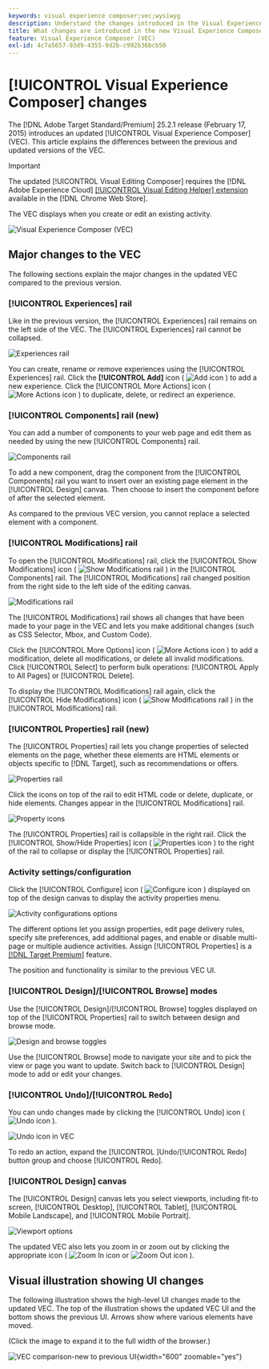 ```yaml
---
keywords: visual experience composer;vec;wysiwyg
description: Understand the changes introduced in the Visual Experience Composer (VEC) in the Adobe Target 25.2.1 release (February 17, 2025).
title: What changes are introduced in the new Visual Experience Composer (VEC)?
feature: Visual Experience Composer (VEC)
exl-id: 4c7a5657-93d9-4355-9d2b-c992b36bcb50
---
```

# [!UICONTROL Visual Experience Composer] changes

The [!DNL Adobe Target Standard/Premium] 25.2.1 release (February 17, 2015) introduces an updated [!UICONTROL Visual Experience Composer] (VEC). This article explains the differences between the previous and updated versions of the VEC.

>[!IMPORTANT]
>
>The updated [!UICONTROL Visual Editing Composer] requires the [!DNL Adobe Experience Cloud] [[!UICONTROL Visual Editing Helper] extension](/help/main/c-experiences/c-visual-experience-composer/r-troubleshoot-composer/visual-editing-helper-extension.md) available in the [!DNL Chrome Web Store].

The VEC displays when you create or edit an existing activity.

![Visual Experience Composer (VEC)](/help/main/c-experiences/c-visual-experience-composer/assets/vec-highlight-refresh.png)

## Major changes to the VEC

The following sections explain the major changes in the updated VEC compared to the previous version.

### [!UICONTROL Experiences] rail

Like in the previous version, the [!UICONTROL Experiences] rail remains on the left side of the VEC. The [!UICONTROL Experiences] rail cannot be collapsed.

![Experiences rail](/help/main/c-experiences/c-visual-experience-composer/assets/experiences-rail.png)

You can create, rename or remove experiences using the [!UICONTROL Experiences] rail. Click the **[!UICONTROL Add]** icon ( ![Add icon](/help/main/assets/icons/Add.svg) ) to add a new experience. Click the [!UICONTROL More Actions] icon ( ![More Actions icon](/help/main/assets/icons/MoreSmall.svg) ) to duplicate, delete, or redirect an experience.

### [!UICONTROL Components] rail (new)

You can add a number of components to your web page and edit them as needed by using the new [!UICONTROL Components] rail.

![Components rail](/help/main/c-experiences/c-visual-experience-composer/assets/components-rail.png)

To add a new component, drag the component from the [!UICONTROL Components] rail you want to insert over an existing page element in the [!UICONTROL Design] canvas. Then choose to insert the component before of after the selected element. 

As compared to the previous VEC version, you cannot replace a selected element with a component.

### [!UICONTROL Modifications] rail

To open the [!UICONTROL Modifications] rail, click the [!UICONTROL Show Modifications] icon ( ![Show Modifications rail](/help/main/assets/icons/History.svg) ) in the [!UICONTROL Components] rail. The [!UICONTROL Modifications] rail changed position from the right side to the left side of the editing canvas.

![Modifications rail](/help/main/c-experiences/c-visual-experience-composer/assets/modifications-panel.png)

The [!UICONTROL Modifications] rail shows all changes that have been made to your page in the VEC and lets you make additional changes (such as CSS Selector, Mbox, and Custom Code).

Click the [!UICONTROL More Options] icon ( ![More Actions icon](/help/main/assets/icons/MoreSmall.svg) ) to add a modification, delete all modifications, or delete all invalid modifications. Click [!UICONTROL Select] to perform bulk operations: [!UICONTROL Apply to All Pages] or [!UICONTROL Delete].

To display the [!UICONTROL Modifications] rail again, click the [!UICONTROL Hide Modifications] icon ( ![Show Modifications rail](/help/main/assets/icons/History.svg) ) in the [!UICONTROL Modifications] rail.

### [!UICONTROL Properties] rail (new)

The [!UICONTROL Properties] rail lets you change properties of selected elements on the page, whether these elements are HTML elements or objects specific to [!DNL Target], such as recommendations or offers.

![Properties rail](/help/main/c-experiences/c-visual-experience-composer/assets/properties-panel.png)

Click the icons on top of the rail to edit HTML code or delete, duplicate, or hide elements. Changes appear in the [!UICONTROL Modifications] rail.

![Property icons](/help/main/c-experiences/c-visual-experience-composer/assets/options-icons.png)

The [!UICONTROL Properties] rail is collapsible in the right rail. Click the [!UICONTROL Show/Hide Properties] icon ( ![Properties icon](/help/main/assets/icons/Propertie.svg) ) to the right of the rail to collapse or display the [!UICONTROL Properties] rail.

### Activity settings/configuration

Click the [!UICONTROL Configure] icon ( ![Configure icon](/help/main/assets/icons/Setting.svg) ) displayed on top of the design canvas to display the activity properties menu.

![Activity configurations options](/help/main/c-experiences/c-visual-experience-composer/assets/configure-options.png)

The different options let you assign properties, edit page delivery rules, specify site preferences, add additional pages, and enable or disable multi-page or multiple audience activities. Assign [!UICONTROL Properties] is a [[!DNL Target Premium]](/help/main/c-intro/intro.md#premium) feature. 

The position and functionality is similar to the previous VEC UI.

### [!UICONTROL Design]/[!UICONTROL Browse] modes

Use the [!UICONTROL Design]/[!UICONTROL Browse] toggles displayed on top of the [!UICONTROL Properties] rail to switch between design and browse mode.

![Design and browse toggles](/help/main/c-experiences/c-visual-experience-composer/assets/design-browse-mode.png)

Use the [!UICONTROL Browse] mode to navigate your site and to pick the view or page you want to update. Switch back to [!UICONTROL Design] mode to add or edit your changes.

### [!UICONTROL Undo]/[!UICONTROL Redo]

You can undo changes made by clicking the [!UICONTROL Undo] icon ( ![Undo icon](/help/main/assets/icons/Undo.svg) ). 

![Undo icon in VEC](/help/main/c-experiences/c-visual-experience-composer/assets/undo.png)

To redo an action, expand the [!UICONTROL ]Undo/[!UICONTROL Redo] button group and choose [!UICONTROL Redo].

### [!UICONTROL Design] canvas

The [!UICONTROL Design] canvas lets you select viewports, including fit-to screen, [!UICONTROL Desktop], [!UICONTROL Tablet], [!UICONTROL Mobile Landscape], and [!UICONTROL Mobile Portrait].

![Viewport options](/help/main/c-experiences/c-visual-experience-composer/assets/viewports.png)

The updated VEC also lets you zoom in or zoom out by clicking the appropriate icon ( ![Zoom In icon](/help/main/assets/icons/ZoomIn.svg) or ![Zoom Out icon](/help/main/assets/icons/ZoomOut.svg) ).

## Visual illustration showing UI changes

The following illustration shows the high-level UI changes made to the updated VEC. The top of the illustration shows the updated VEC UI and the bottom shows the previous UI. Arrows show where various elements have moved.

(Click the image to expand it to the full width of the browser.) 

![VEC comparison-new to previous UI](/help/main/c-experiences/c-visual-experience-composer/assets/vec-comparison.png){width="600" zoomable="yes"}
